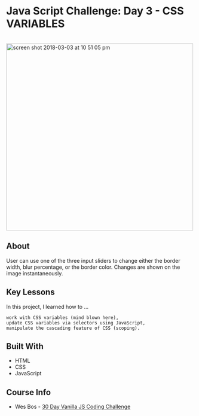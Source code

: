 # Java Script Challenge: Day 3 - CSS VARIABLES
<br>

<img width="500" alt="screen shot 2018-03-03 at 10 51 05 pm" src="https://user-images.githubusercontent.com/24446599/36942394-e9bc7366-1f35-11e8-8bb5-6ae171847263.png">
<br>

## About

User can use one of the three input sliders to change either the border width, blur percentage, or the border color. Changes are shown on the image instantaneously.

## Key Lessons

In this project, I learned how to ...

```
work with CSS variables (mind blown here),
update CSS variables via selectors using JavaScript,
manipulate the cascading feature of CSS (scoping).
```
## Built With

* HTML
* CSS
* JavaScript

## Course Info

* Wes Bos - [30 Day Vanilla JS Coding Challenge](https://javascript30.com/)

